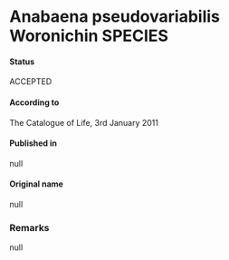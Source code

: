 # Anabaena pseudovariabilis Woronichin SPECIES

#### Status
ACCEPTED

#### According to
The Catalogue of Life, 3rd January 2011

#### Published in
null

#### Original name
null

### Remarks
null